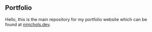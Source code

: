 
## Portfolio

Hello, this is the main repository for my portfolio website which can be found at [njnichols.dev](njnichols.dev).
